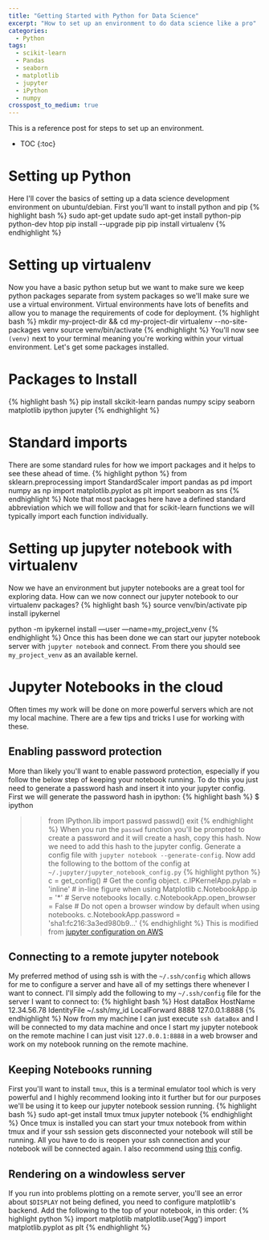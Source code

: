 ```yaml
---
title: "Getting Started with Python for Data Science"
excerpt: "How to set up an environment to do data science like a pro"
categories:
  - Python
tags:
  - scikit-learn
  - Pandas
  - seaborn
  - matplotlib
  - jupyter
  - iPython
  - numpy
crosspost_to_medium: true
---
```


This is a reference post for steps to set up an environment.

* TOC
{:toc}

# Setting up Python
Here I'll cover the basics of setting up a data science development environment on ubuntu/debian. First you'll want to install python and pip
{% highlight bash %}
sudo apt-get update
sudo apt-get install python-pip python-dev htop
pip install --upgrade pip
pip install virtualenv
{% endhighlight %}

# Setting up virtualenv
Now you have a basic python setup but we want to make sure we keep python packages separate from system packages so we'll make sure we use a virtual environment. Virtual environments have lots of benefits and allow you to manage the requirements of code for deployment.
{% highlight bash %}
mkdir my-project-dir && cd my-project-dir
virtualenv --no-site-packages venv
source venv/bin/activate
{% endhighlight %}
You'll now see `(venv)` next to your terminal meaning you're working within your virtual environment. Let's get some packages installed.

# Packages to Install
{% highlight bash %}
pip install skcikit-learn pandas numpy scipy seaborn matplotlib ipython jupyter
{% endhighlight %}

# Standard imports
There are some standard rules for how we import packages and it helps to see these ahead of time.
{% highlight python %}
from sklearn.preprocessing import StandardScaler
import pandas as pd
import numpy as np
import matplotlib.pyplot as plt
import seaborn as sns
{% endhighlight %}
Note that most packages here have a defined standard abbreviation which we will follow and that for scikit-learn functions we will typically import each function individually.

# Setting up jupyter notebook with virtualenv
Now we have an environment but jupyter notebooks are a great tool for exploring data. How can we now connect our jupyter notebook to our virtualenv packages?
{% highlight bash %}
source venv/bin/activate
pip install ipykernel

python -m ipykernel install —user —name=my_project_venv
{% endhighlight %}
Once this has been done we can start our jupyter notebook server with `jupyter notebook` and connect. From there you should see `my_project_venv` as an available kernel.

# Jupyter Notebooks in the cloud
Often times my work will be done on more powerful servers which are not my local machine. There are a few tips and tricks I use for working with these.

## Enabling password protection
More than likely you'll want to enable password protection, especially if you follow the below step of keeping your notebook running. To do this you just need to generate a password hash and insert it into your jupyter config. First we will generate the password hash in ipython:
{% highlight bash %}
$ ipython
>> from IPython.lib import passwd
>> passwd()
>> exit
{% endhighlight %}
When you run the `passwd` function you'll be prompted to create a password and it will create a hash, copy this hash. Now we need to add this hash to the jupyter config. Generate a config file with `jupyter notebook --generate-config`. Now add the following to the bottom of the config at `~/.jupyter/jupyter_notebook_config.py`
{% highlight python %}
c = get_config()  # Get the config object.
c.IPKernelApp.pylab = 'inline'  # in-line figure when using Matplotlib
c.NotebookApp.ip = '*'  # Serve notebooks locally.
c.NotebookApp.open_browser = False  # Do not open a browser window by default when using notebooks.
c.NotebookApp.password = 'sha1:fc216:3a3ed980b9...'
{% endhighlight %}
This is modified from [jupyter configuration on AWS](http://docs.aws.amazon.com/mxnet/latest/dg/setup-jupyter-configure-server.html)

## Connecting to a remote jupyter notebook
My preferred method of using ssh is with the `~/.ssh/config` which allows for me to configure a server and have all of my settings there whenever I want to connect. I'll simply add the following to my `~/.ssh/config` file for the server I want to connect to:
{% highlight bash %}
Host dataBox
HostName 12.34.56.78
IdentityFile ~/.ssh/my_id
LocalForward 8888 127.0.0.1:8888
{% endhighlight %}
Now from my machine I can just execute `ssh dataBox` and I will be connected to my data machine and once I start my jupyter notebook on the remote machine I can just visit `127.0.0.1:8888` in a web browser and work on my notebook running on the remote machine.

## Keeping Notebooks running
First you'll want to install `tmux`, this is a terminal emulator tool which is very powerful and I highly recommend looking into it further but for our purposes we'll be using it to keep our jupyter notebook session running.
{% highlight bash %}
sudo apt-get install tmux
tmux
jupyter notebook
{% endhighlight %}
Once tmux is installed you can start your tmux notebook from within tmux and if your ssh session gets disconnected your notebook will still be running. All you have to do is reopen your ssh connection and your notebook will be connected again. I also recommend using [this](https://github.com/gpakosz/.tmux) config.

## Rendering on a windowless server
If you run into problems plotting on a remote server, you'll see an error about `$DISPLAY` not being defined, you need to configure matplotlib's backend. Add the following to the top of your notebook, in this order:
{% highlight python %}
import matplotlib
matplotlib.use('Agg')
import matplotlib.pyplot as plt
{% endhighlight %}